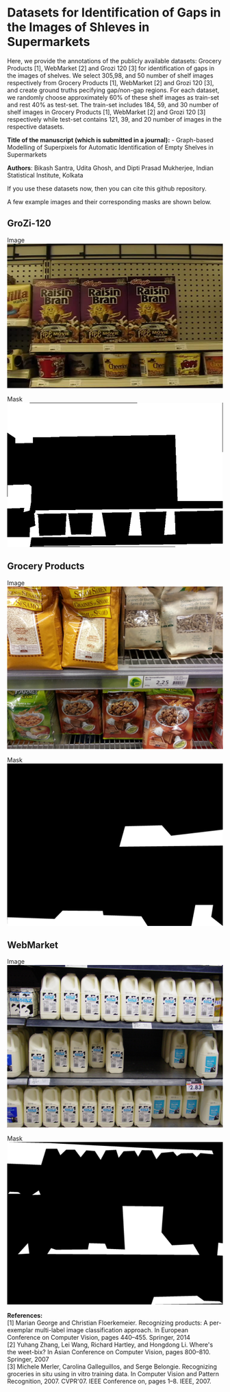 # Datasets for Identification of Gaps in the Images of Shleves in Supermarkets

Here, we provide the annotations of the publicly available datasets: Grocery Products [1], WebMarket [2] and Grozi 120 [3] for identification of gaps in the images of shelves. We select 305,98, and 50 number of shelf images respectively from Grocery Products [1], WebMarket [2] and Grozi 120 [3], and create ground truths pecifying gap/non-gap regions. For each dataset, we randomly choose approximately 60% of these shelf images as train-set and rest 40% as test-set. The train-set includes 184, 59, and 30 number of shelf images in Grocery Products [1], WebMarket [2] and Grozi 120 [3] respectively while test-set contains 121, 39, and 20 number of images in the respective datasets.

<b>Title of the manuscript (which is submitted in a journal):</b> - Graph-based Modelling of Superpixels for Automatic Identification of Empty Shelves in Supermarkets

<b>Authors</b>: Bikash Santra, Udita Ghosh, and Dipti Prasad Mukherjee, Indian Statistical Institute, Kolkata

If you use these datasets now, then you can cite this github repository. 

A few example images and their corresponding masks are shown below.

## GroZi-120

Image
![Alt text](./GroZi-120/Train/Images/001.jpg?raw=true "Title")

Mask
![Alt text](./001.jpg?raw=true "Title")


## Grocery Products

Image
![Alt text](./268_Image.jpg?raw=true "Title")

Mask
![Alt text](./268.jpg?raw=true "Title")


## WebMarket

Image
![Alt text](./WebMarket/Train/Images/db251.jpg?raw=true "Title")

Mask
![Alt text](./db251.jpg?raw=true "Title")

<b>References:</b></br>
[1] Marian George and Christian Floerkemeier. Recognizing products: A per-exemplar multi-label image classification approach. In European Conference on Computer Vision, pages 440–455. Springer, 2014 </br>
[2] Yuhang Zhang, Lei Wang, Richard Hartley, and Hongdong Li. Where's the weet-bix? In Asian Conference on Computer Vision, pages 800–810. Springer, 2007 </br>
[3] Michele Merler, Carolina Galleguillos, and Serge Belongie. Recognizing groceries in situ using in vitro training data. In Computer Vision and Pattern Recognition, 2007. CVPR'07. IEEE Conference on, pages 1–8. IEEE, 2007. </br>
